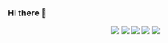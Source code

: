 ### Hi there 👋

<div align="center">
  
![](http://github-profile-summary-cards.vercel.app/api/cards/profile-details?username=kaf97&theme=zenburn)
![](http://github-profile-summary-cards.vercel.app/api/cards/repos-per-language?username=kaf97&theme=solarized)
![](http://github-profile-summary-cards.vercel.app/api/cards/most-commit-language?username=kaf97&theme=solarized)
![](http://github-profile-summary-cards.vercel.app/api/cards/stats?username=kaf97&theme=solarized)
![](http://github-profile-summary-cards.vercel.app/api/cards/productive-time?username=kaf97&theme=solarized&utcOffset=8)

</div>
<!--
**kaf97/kaf97** is a ✨ _special_ ✨ repository because its `README.md` (this file) appears on your GitHub profile.

Here are some ideas to get you started:

- 🔭 I’m currently working on ...
- 🌱 I’m currently learning ...
- 👯 I’m looking to collaborate on ...
- 🤔 I’m looking for help with ...
- 💬 Ask me about ...
- 📫 How to reach me: ...
- 😄 Pronouns: ...
- ⚡ Fun fact: ...
-->
